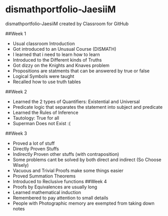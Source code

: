 # dismathportfolio-JaesiiM
dismathportfolio-JaesiiM created by Classroom for GitHub

##Week 1
- Usual classroom Introduction
- Got introduced to an Unusual Course (DISMATH)
- I learned that i need to learn how to learn
- Introduced to the Different kinds of Truths
- Got dizzy on the Knights and Knaves problem
- Propositions are statments that can be answered by true or false
- Logical Symbols were taught
- Recalled how to use truth tables

##Week 2
- Learned the 2 types of Quantifiers: Existential and Universal
- Predicate logic that separates the statement into subject and predicate
- Learned the Rules of Inference
- Tautology: True for all
- Superman Does not Exist :(

##Week 3
- Proved a lot of stuff
- Directly Proven Stuffs
- Indirectly Proven other stuffs (with contraposition)
- Some problems cant be solved by both direct and indirect (So Choose Wisely)
- Vacuous and Trivial Proofs make some things easier
- Proved Summation Theorems
- Introduced to Reclusive functions
##Week 4
- Proofs by Equivalences are usually long
- Learned mathematical induction
- Remembered to pay attention to small details
- People with Photographic memory are exempted from taking down notes
